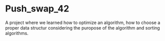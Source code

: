 # Push_swap_42
A project where we learned how to optimize an algorithm, how to choose a proper data structur considering the puropose of the algorithm and sorting algorithms.